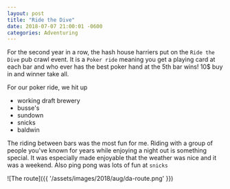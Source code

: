 ```yaml
---
layout: post
title: "Ride the Dive"
date: 2018-07-07 21:00:01 -0600
categories: Adventuring 
---
```




For the second year in a row, the hash house harriers put on the `Ride the Dive` pub crawl event. 
 It is a `Poker ride` meaning you get a playing card at each bar and who ever has the best poker hand at the 5th bar wins! 
 10$ buy in and winner take all.

For our poker ride, we hit up  
- working draft brewery
- busse's
- sundown
- snicks
- baldwin

The riding between bars was the most fun for me. 
Riding with a group of people you've known for years while enjoying a night out is something special.
It was especially made enjoyable that the weather was nice and it was a weekend. Also ping pong was lots of fun at `snicks`



![The route]({{ '/assets/images/2018/aug/da-route.png' }})

